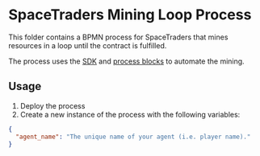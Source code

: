 # SpaceTraders Mining Loop Process

This folder contains a BPMN process for SpaceTraders that mines resources in a loop until the contract is fulfilled. 

The process uses the [SDK](../../sdk) and [process blocks](../process-blocks) to automate the mining.

## Usage

1. Deploy the process
2. Create a new instance of the process with the following variables:

```json
{
  "agent_name": "The unique name of your agent (i.e. player name)."
}
```
